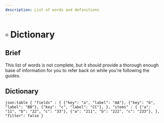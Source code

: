 ```yaml
---
description: List of words and definitions
---
```


# ▫ Dictionary

## Brief

This list of words is not complete, but it should provide a thorough enough base of information for you to refer back on while you're following the guides.

## Dictionary

`json:table { "fields" : { {"key": "a", "label": "AA"}, {"key": "b", "label": "BB"}, {"key": "c", "label": "CC"}, }, "items" : { {"a": "11", "b": "22", "c": "33"}, {"a": "211", "b": "222", "c": "233"}, }, "filter": false }`

